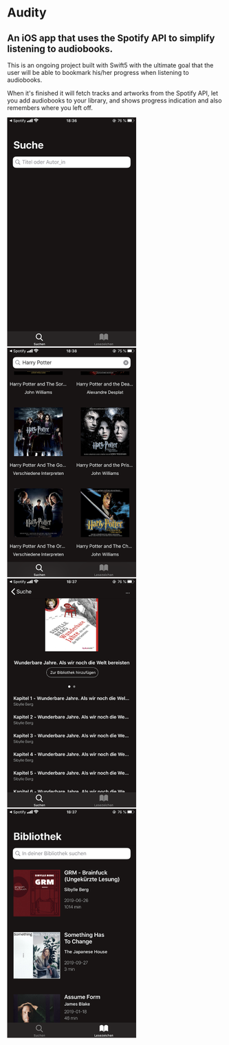 # Audity
<h2>An iOS app that uses the Spotify API to simplify listening to audiobooks.</h2> 


This is an ongoing project built with Swift5 with the ultimate goal that the user will be able to bookmark his/her progress when listening to audiobooks. 

When it's finished it will fetch tracks and artworks from the Spotify API, let you add audiobooks to your library, and shows progress indication and also remembers where you left off. 


<img src= "https://github.com/JuliaZamaitat/audity/blob/master/Audity/screenshots/search.png" width="300">  <img src= "https://github.com/JuliaZamaitat/audity/blob/master/Audity/screenshots/searchResults2.png" width="300"> 
<img src= "https://github.com/JuliaZamaitat/audity/blob/master/Audity/screenshots/detailView.png" width="300">  <img src= "https://github.com/JuliaZamaitat/audity/blob/master/Audity/screenshots/library.png" width="300"> 
